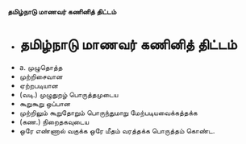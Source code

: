 **தமிழ்நாடு மாணவர் கணினித் திட்டம்**
- # தமிழ்நாடு மாணவர் கணினித் திட்டம்
- a. முழுதொத்த
- முற்றிசைவான
- ஏற்றபடியான
- (வடி.) முழுதுறழ் பொருத்தமுடைய
- கூறுகூறு ஒப்பான
- முற்றிலும் கூறுதோறும் பொருந்துமாறு மேற்படியவைக்கத்தக்க
- (கண.) நிறைதகவுடைய
- ஒரே எண்ணால் வகுக்க ஒரே மீதம் வரத்தக்க பொருத்தம் கொண்ட.

